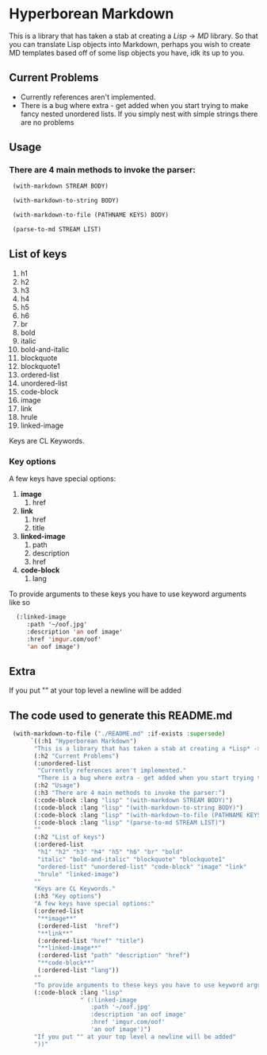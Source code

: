 # Hyperborean Markdown
This is a library that has taken a stab at creating a *Lisp* -> *MD* library. So that you can translate Lisp objects into Markdown, perhaps you wish to create MD templates based off of some lisp objects you have, idk its up to you.
## Current Problems
- Currently references aren't implemented.
- There is a bug where extra - get added when you start trying to make fancy nested unordered lists. If you simply nest with simple strings there are no problems
## Usage
### There are 4 main methods to invoke the parser:
```lisp
 (with-markdown STREAM BODY)
```
```lisp
 (with-markdown-to-string BODY)
```
```lisp
 (with-markdown-to-file (PATHNAME KEYS) BODY)
```
```lisp
 (parse-to-md STREAM LIST)
```

## List of keys
1. h1
2. h2
3. h3
4. h4
5. h5
6. h6
7. br
8. bold
9. italic
10. bold-and-italic
11. blockquote
12. blockquote1
13. ordered-list
14. unordered-list
15. code-block
16. image
17. link
18. hrule
19. linked-image

Keys are CL Keywords.
### Key options
A few keys have special options:
1. **image**
    1. href
2. **link**
    1. href
    2. title
3. **linked-image**
    1. path
    2. description
    3. href
4. **code-block**
    1. lang

To provide arguments to these keys you have to use keyword arguments like so
```lisp
  (:linked-image
     :path '~/oof.jpg'
     :description 'an oof image'
     :href 'imgur.com/oof'
     'an oof image')
```
## Extra
If you put "" at your top level a newline will be added

## The code used to generate this README.md


```lisp
 (with-markdown-to-file ("./README.md" :if-exists :supersede)
      `((:h1 "Hyperborean Markdown")
       "This is a library that has taken a stab at creating a *Lisp* -> *MD* library. So that you can translate Lisp objects into Markdown, perhaps you wish to create MD templates based off of some lisp objects you have, idk its up to you."
       (:h2 "Current Problems")
       (:unordered-list 
        "Currently references aren't implemented."
        "There is a bug where extra - get added when you start trying to make fancy nested unordered lists. If you simply nest with simple strings there are no problems")
       (:h2 "Usage")
       (:h3 "There are 4 main methods to invoke the parser:")
       (:code-block :lang "lisp" "(with-markdown STREAM BODY)")
       (:code-block :lang "lisp" "(with-markdown-to-string BODY)")
       (:code-block :lang "lisp" "(with-markdown-to-file (PATHNAME KEYS) BODY)")
       (:code-block :lang "lisp" "(parse-to-md STREAM LIST)")
       ""
       (:h2 "List of keys")
       (:ordered-list
        "h1" "h2" "h3" "h4" "h5" "h6" "br" "bold"
        "italic" "bold-and-italic" "blockquote" "blockquote1"
        "ordered-list" "unordered-list" "code-block" "image" "link"
        "hrule" "linked-image")
       ""
       "Keys are CL Keywords."
       (:h3 "Key options")
       "A few keys have special options:"
       (:ordered-list
        "**image**"
        (:ordered-list  "href")
        "**link**"
        (:ordered-list "href" "title")
        "**linked-image**"
        (:ordered-list "path" "description" "href")
        "**code-block**"
        (:ordered-list "lang"))
       ""
       "To provide arguments to these keys you have to use keyword arguments like so"
       (:code-block :lang "lisp"
                    " (:linked-image
                       :path '~/oof.jpg'
                       :description 'an oof image'
                       :href 'imgur.com/oof'
                       'an oof image')")
       "If you put "" at your top level a newline will be added"
       "))"

```
